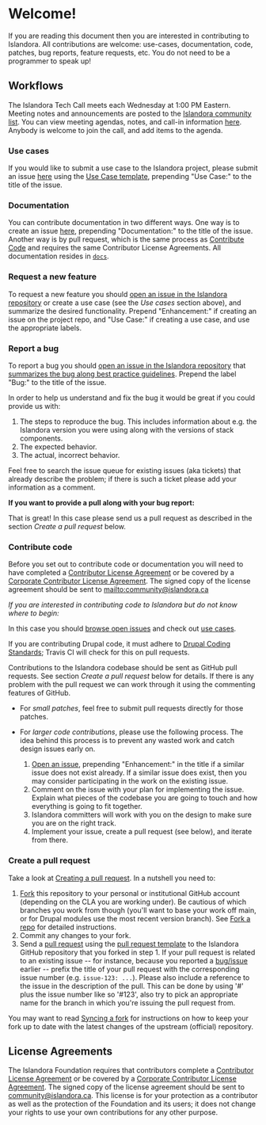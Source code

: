 # Welcome!

If you are reading this document then you are interested in contributing to Islandora. All contributions are welcome: use-cases, documentation, code, patches, bug reports, feature requests, etc. You do not need to be a programmer to speak up!

## Workflows

The Islandora Tech Call meets each Wednesday at 1:00 PM Eastern. Meeting notes and announcements are posted to the [Islandora community list](https://groups.google.com/forum/#!forum/islandora). You can view meeting agendas, notes, and call-in information [here](https://github.com/Islandora/islandora-community/wiki/Weekly-Open-Tech-Call). Anybody is welcome to join the call, and add items to the agenda.

### Use cases

If you would like to submit a use case to the Islandora project, please submit an issue [here](https://github.com/Islandora/documentation/issues/new) using the [Use Case template](https://github.com/Islandora/islandora-community/wiki/Use-Case-Template), prepending "Use Case:" to the title of the issue.

### Documentation

You can contribute documentation in two different ways. One way is to create an issue [here](https://github.com/Islandora/documentation/issues/new), prepending "Documentation:" to the title of the issue. Another way is by pull request, which is the same process as [Contribute Code](https://github.com/Islandora/documentation/blob/main/CONTRIBUTING.md#contribute-code) and requires the same Contributor License Agreements. All documentation resides in [`docs`](https://github.com/Islandora/documentation/tree/main/docs).

### Request a new feature

To request a new feature you should [open an issue in the Islandora repository](https://github.com/Islandora/documentation/issues/new) or create a use case (see the _Use cases_ section above), and summarize the desired functionality. Prepend "Enhancement:" if creating an issue on the project repo, and "Use Case:" if creating a use case, and use the appropriate labels.

### Report a bug

To report a bug you should [open an issue in the Islandora repository](https://github.com/Islandora/documentation/issues/new) that [summarizes the bug along best practice guidelines](https://github.com/Islandora/islandora-community/wiki/Bug-Report-Template). Prepend the label "Bug:" to the title of the issue.

In order to help us understand and fix the bug it would be great if you could provide us with:

1. The steps to reproduce the bug. This includes information about e.g. the Islandora version you were using along with the versions of stack components.
2. The expected behavior.
3. The actual, incorrect behavior.

Feel free to search the issue queue for existing issues (aka tickets) that already describe the problem; if there is such a ticket please add your information as a comment.

**If you want to provide a pull along with your bug report:**

That is great! In this case please send us a pull request as described in the section _Create a pull request_  below.

### Contribute code

Before you set out to contribute code or documentation you will need to have completed a [Contributor License Agreement](https://github.com/Islandora/islandora-community/wiki/Onboarding-Checklist#contributor-license-agreements) or be covered by a [Corporate Contributor License Agreement](https://github.com/Islandora/islandora-community/wiki/Onboarding-Checklist#contributor-license-agreements). The signed copy of the license agreement should be sent to <mailto:community@islandora.ca>

_If you are interested in contributing code to Islandora but do not know where to begin:_

In this case you should [browse open issues](https://github.com/Islandora/documentation/issues) and check out [use cases](https://github.com/Islandora/documentation/labels/Type%3A%20use%20case).

If you are contributing Drupal code, it must adhere to [Drupal Coding Standards](https://www.drupal.org/coding-standards); Travis CI will check for this on pull requests.

Contributions to the Islandora codebase should be sent as GitHub pull requests. See section _Create a pull request_ below for details. If there is any problem with the pull request we can work through it using the commenting features of GitHub.

* For _small patches_, feel free to submit pull requests directly for those patches.
* For _larger code contributions_, please use the following process. The idea behind this process is to prevent any wasted work and catch design issues early on.

    1. [Open an issue](https://github.com/Islandora/documentation/issues/new), prepending "Enhancement:" in the title if a similar issue does not exist already. If a similar issue does exist, then you may consider participating in the work on the existing issue.
    2. Comment on the issue with your plan for implementing the issue. Explain what pieces of the codebase you are going to touch and how everything is going to fit together.
    3. Islandora committers will work with you on the design to make sure you are on the right track.
    4. Implement your issue, create a pull request (see below), and iterate from there.

### Create a pull request

Take a look at [Creating a pull request](https://help.github.com/articles/creating-a-pull-request). In a nutshell you need to:

1. [Fork](https://help.github.com/articles/fork-a-repo) this repository to your personal or institutional GitHub account (depending on the CLA you are working under). Be cautious of which branches you work from though (you'll want to base your work off main, or for Drupal modules use the most recent version branch). See [Fork a repo](https://help.github.com/articles/fork-a-repo) for detailed instructions.
2. Commit any changes to your fork.
3. Send a [pull request](https://help.github.com/articles/creating-a-pull-request) using the [pull request template](https://github.com/Islandora/documentation/blob/main/.github/PULL_REQUEST_TEMPLATE.md) to the Islandora GitHub repository that you forked in step 1.  If your pull request is related to an existing issue -- for instance, because you reported a [bug/issue](https://github.com/Islandora/documentation/issues) earlier -- prefix the title of your pull request with the corresponding issue number (e.g. `issue-123: ...`). Please also include a reference to the issue in the description of the pull. This can be done by using '#' plus the issue number like so '#123', also try to pick an appropriate name for the branch in which you're issuing the pull request from.

You may want to read [Syncing a fork](https://help.github.com/articles/syncing-a-fork) for instructions on how to keep your fork up to date with the latest changes of the upstream (official) repository.

## License Agreements

The Islandora Foundation requires that contributors complete a [Contributor License Agreement](https://github.com/Islandora/islandora-community/wiki/Onboarding-Checklist#contributor-license-agreements) or be covered by a [Corporate Contributor License Agreement](https://github.com/Islandora/islandora-community/wiki/Onboarding-Checklist#contributor-license-agreements). The signed copy of the license agreement should be sent to <a href="mailto:community@islandora.ca?Subject=Contributor%20License%20Agreement" target="_top">community@islandora.ca</a>. This license is for your protection as a contributor as well as the protection of the Foundation and its users; it does not change your rights to use your own contributions for any other purpose.
